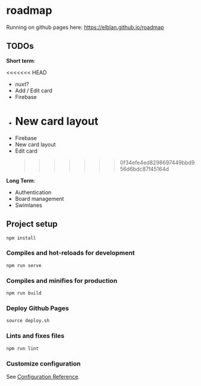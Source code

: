 # roadmap

Running on github pages here: https://elblan.github.io/roadmap

## TODOs

**Short term**:

<<<<<<< HEAD

- nuxt?
- Add / Edit card
- Firebase
- # New card layout
- Firebase
- New card layout
- Edit card
  > > > > > > > 0f34efe4ed8298697449bbd956d6bdc87f45164d

**Long Term**:

- Authentication
- Board management
- Swimlanes

## Project setup

```
npm install
```

### Compiles and hot-reloads for development

```
npm run serve
```

### Compiles and minifies for production

```
npm run build
```

### Deploy Github Pages

```
source deploy.sh
```

### Lints and fixes files

```
npm run lint
```

### Customize configuration

See [Configuration Reference](https://cli.vuejs.org/config/).
